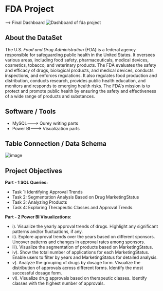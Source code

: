 # FDA Project

--> Final Dashboard
![Dashboard of fda project](https://github.com/user-attachments/assets/abab88c4-60b8-4c93-957c-30e829bf909a)


## About the DataSet
The U.S. *Food and Drug Administration* (FDA) is a federal agency responsible for safeguarding public
health in the United States. It oversees various areas, including food safety, pharmaceuticals, medical
devices, cosmetics, tobacco, and veterinary products. The FDA evaluates the safety and efficacy of
drugs, biological products, and medical devices, conducts inspections, and enforces regulations. It also
regulates food production and distribution, conducts research, provides public health education, and
monitors and responds to emerging health risks. The FDA's mission is to protect and promote public
health by ensuring the safety and effectiveness of a wide range of products and substances.

## Software / Tools
+ MySQL---> Qurey writing parts
+ Power BI---> Visualization parts

## Table Connection / Data Schema
![image](https://github.com/user-attachments/assets/2407f30d-03b6-4875-a93d-d390efb16a2a)

## Project Objectives

**Part - 1 SQL Queries:**
+ Task 1: Identifying Approval Trends
+ Task 2: Segmentation Analysis Based on Drug MarketingStatus
+ Task 3: Analyzing Products
+ Task 4: Exploring Therapeutic Classes and Approval Trends

**Part - 2 Power BI Visualizations:**
  + i). Visualize the yearly approval trends of drugs. Highlight any significant patterns and/or
fluctuations, if any.
  + ii). Explore approval trends over the years based on different sponsors. Uncover patterns and
changes in approval rates among sponsors.
  + iii). Visualize the segmentation of products based on MarketingStatus.
  + iv). Show the total number of applications for each MarketingStatus. Enable users to filter by
years and MarketingStatus for detailed analysis.
  + v). Analyze the grouping of drugs by dosage form. Visualize the distribution of approvals across
different forms. Identify the most successful dosage form.
  + vi). Visualize drug approvals based on therapeutic classes. Identify classes with the highest
number of approvals.
